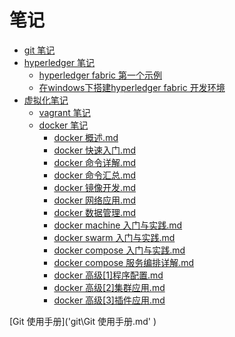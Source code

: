 # 笔记	

+ [git 笔记](https://github.com/hooj0/notes/blob/master/git/Git%20%E4%BD%BF%E7%94%A8%E6%89%8B%E5%86%8C.md)
+ [hyperledger 笔记](https://github.com/hooj0/notes/tree/master/hyperledger)
  + [hyperledger fabric 第一个示例](https://github.com/hooj0/notes/blob/master/hyperledger/hyperledger%20fabric%20%E7%AC%AC%E4%B8%80%E4%B8%AA%E7%A4%BA%E4%BE%8B.md)
  + [在windows下搭建hyperledger fabric 开发环境](https://github.com/hooj0/notes/blob/master/hyperledger/%E5%9C%A8windows%E4%B8%8B%E6%90%AD%E5%BB%BAhyperledger%20fabric%20%E5%BC%80%E5%8F%91%E7%8E%AF%E5%A2%83.md)
+ [虚拟化笔记](https://github.com/hooj0/notes/tree/master/virtual)
  + [vagrant 笔记](https://github.com/hooj0/notes/blob/master/virtual/vagrant/vagrant%20%E7%9A%84%E5%AE%89%E8%A3%85%E5%92%8C%E4%BD%BF%E7%94%A8.md)
  + [docker 笔记](https://github.com/hooj0/notes/tree/master/virtual/docker)
    + [docker 概述.md](https://github.com/hooj0/notes/blob/master/virtual/docker/docker%20%E6%A6%82%E8%BF%B0.md) 
    + [docker 快速入门.md](https://github.com/hooj0/notes/blob/master/virtual/docker/docker%20%E5%BF%AB%E9%80%9F%E5%85%A5%E9%97%A8.md) 
    + [docker 命令详解.md](https://github.com/hooj0/notes/blob/master/virtual/docker/docker%20%E5%91%BD%E4%BB%A4%E8%AF%A6%E8%A7%A3.md) 
    + [docker 命令汇总.md](https://github.com/hooj0/notes/blob/master/virtual/docker/docker%20%E5%91%BD%E4%BB%A4%E6%B1%87%E6%80%BB.md) 
    + [docker 镜像开发.md](https://github.com/hooj0/notes/blob/master/virtual/docker/docker%20%E9%95%9C%E5%83%8F%E5%BC%80%E5%8F%91.md) 
    + [docker 网络应用.md](https://github.com/hooj0/notes/blob/master/virtual/docker/docker%20%E7%BD%91%E7%BB%9C%E5%BA%94%E7%94%A8.md) 
    + [docker 数据管理.md](https://github.com/hooj0/notes/blob/master/virtual/docker/docker%20%E6%95%B0%E6%8D%AE%E7%AE%A1%E7%90%86.md) 
    + [docker machine 入门与实践.md](https://github.com/hooj0/notes/blob/master/virtual/docker/docker%20machine%20%E5%85%A5%E9%97%A8%E4%B8%8E%E5%AE%9E%E8%B7%B5.md) 
    + [docker swarm 入门与实践.md](https://github.com/hooj0/notes/blob/master/virtual/docker/docker%20swarm%20%E5%85%A5%E9%97%A8%E4%B8%8E%E5%AE%9E%E8%B7%B5.md) 
    + [docker compose 入门与实践.md](https://github.com/hooj0/notes/blob/master/virtual/docker/docker%20compose%20%E5%85%A5%E9%97%A8%E4%B8%8E%E5%AE%9E%E8%B7%B5.md) 
    + [docker compose 服务编排详解.md](https://github.com/hooj0/notes/blob/master/virtual/docker/docker%20compose%20%E6%9C%8D%E5%8A%A1%E7%BC%96%E6%8E%92%E8%AF%A6%E8%A7%A3.md) 
    + [docker 高级[1]程序配置.md](https://github.com/hooj0/notes/blob/master/virtual/docker/docker%20%E9%AB%98%E7%BA%A7%5B1%5D%E7%A8%8B%E5%BA%8F%E9%85%8D%E7%BD%AE.md)
    + [docker 高级[2]集群应用.md](https://github.com/hooj0/notes/blob/master/virtual/docker/docker%20%E9%AB%98%E7%BA%A7%5B2%5D%E9%9B%86%E7%BE%A4%E5%BA%94%E7%94%A8.md)
    + [docker 高级[3]插件应用.md](https://github.com/hooj0/notes/blob/master/virtual/docker/docker%20%E9%AB%98%E7%BA%A7%5B3%5D%E6%8F%92%E4%BB%B6%E5%BA%94%E7%94%A8.md)

[Git 使用手册]('git\Git 使用手册.md' ) 